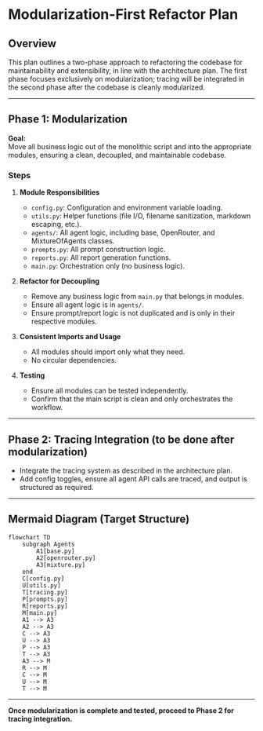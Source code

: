 # Modularization-First Refactor Plan

## Overview

This plan outlines a two-phase approach to refactoring the codebase for maintainability and extensibility, in line with the architecture plan. The first phase focuses exclusively on modularization; tracing will be integrated in the second phase after the codebase is cleanly modularized.

---

## Phase 1: Modularization

**Goal:**  
Move all business logic out of the monolithic script and into the appropriate modules, ensuring a clean, decoupled, and maintainable codebase.

### Steps

1. **Module Responsibilities**
   - `config.py`: Configuration and environment variable loading.
   - `utils.py`: Helper functions (file I/O, filename sanitization, markdown escaping, etc.).
   - `agents/`: All agent logic, including base, OpenRouter, and MixtureOfAgents classes.
   - `prompts.py`: All prompt construction logic.
   - `reports.py`: All report generation functions.
   - `main.py`: Orchestration only (no business logic).

2. **Refactor for Decoupling**
   - Remove any business logic from `main.py` that belongs in modules.
   - Ensure all agent logic is in `agents/`.
   - Ensure prompt/report logic is not duplicated and is only in their respective modules.

3. **Consistent Imports and Usage**
   - All modules should import only what they need.
   - No circular dependencies.

4. **Testing**
   - Ensure all modules can be tested independently.
   - Confirm that the main script is clean and only orchestrates the workflow.

---

## Phase 2: Tracing Integration (to be done after modularization)

- Integrate the tracing system as described in the architecture plan.
- Add config toggles, ensure all agent API calls are traced, and output is structured as required.

---

## Mermaid Diagram (Target Structure)

```mermaid
flowchart TD
    subgraph Agents
        A1[base.py]
        A2[openrouter.py]
        A3[mixture.py]
    end
    C[config.py]
    U[utils.py]
    T[tracing.py]
    P[prompts.py]
    R[reports.py]
    M[main.py]
    A1 --> A3
    A2 --> A3
    C --> A3
    U --> A3
    P --> A3
    T --> A3
    A3 --> M
    R --> M
    C --> M
    U --> M
    T --> M
```

---

**Once modularization is complete and tested, proceed to Phase 2 for tracing integration.**